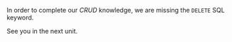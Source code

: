 In order to complete our _CRUD_ knowledge, we are missing the `DELETE` SQL keyword. 

See you in the next unit.